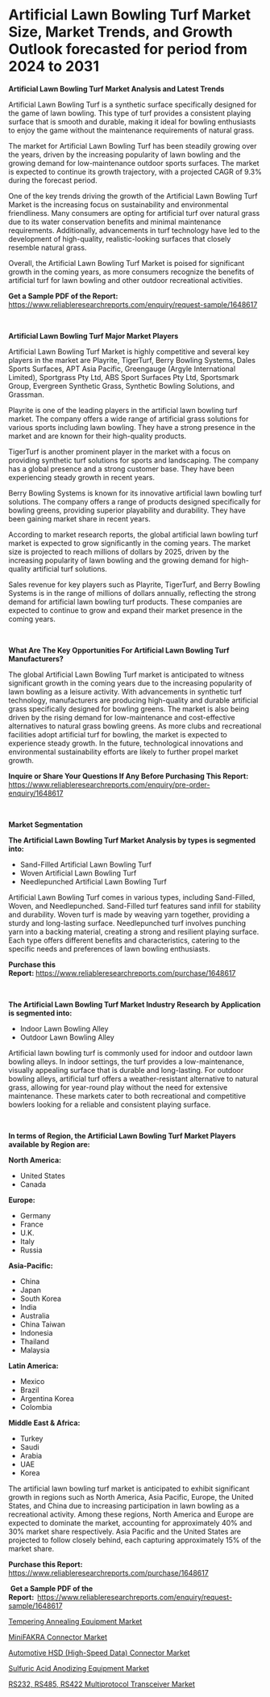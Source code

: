 <p><h1>Artificial Lawn Bowling Turf Market Size, Market Trends, and Growth Outlook forecasted for period from 2024 to 2031</h1></p><p><strong>Artificial Lawn Bowling Turf Market Analysis and Latest Trends</strong></p>
<p><p>Artificial Lawn Bowling Turf is a synthetic surface specifically designed for the game of lawn bowling. This type of turf provides a consistent playing surface that is smooth and durable, making it ideal for bowling enthusiasts to enjoy the game without the maintenance requirements of natural grass.</p><p>The market for Artificial Lawn Bowling Turf has been steadily growing over the years, driven by the increasing popularity of lawn bowling and the growing demand for low-maintenance outdoor sports surfaces. The market is expected to continue its growth trajectory, with a projected CAGR of 9.3% during the forecast period.</p><p>One of the key trends driving the growth of the Artificial Lawn Bowling Turf Market is the increasing focus on sustainability and environmental friendliness. Many consumers are opting for artificial turf over natural grass due to its water conservation benefits and minimal maintenance requirements. Additionally, advancements in turf technology have led to the development of high-quality, realistic-looking surfaces that closely resemble natural grass.</p><p>Overall, the Artificial Lawn Bowling Turf Market is poised for significant growth in the coming years, as more consumers recognize the benefits of artificial turf for lawn bowling and other outdoor recreational activities.</p></p>
<p><strong>Get a Sample PDF of the Report:&nbsp;</strong> <a href="https://www.reliableresearchreports.com/enquiry/request-sample/1648617">https://www.reliableresearchreports.com/enquiry/request-sample/1648617</a></p>
<p>&nbsp;</p>
<p><strong>Artificial Lawn Bowling Turf Major Market Players</strong></p>
<p><p>Artificial Lawn Bowling Turf Market is highly competitive and several key players in the market are Playrite, TigerTurf, Berry Bowling Systems, Dales Sports Surfaces, APT Asia Pacific, Greengauge (Argyle International Limited), Sportgrass Pty Ltd, ABS Sport Surfaces Pty Ltd, Sportsmark Group, Evergreen Synthetic Grass, Synthetic Bowling Solutions, and Grassman.</p><p>Playrite is one of the leading players in the artificial lawn bowling turf market. The company offers a wide range of artificial grass solutions for various sports including lawn bowling. They have a strong presence in the market and are known for their high-quality products.</p><p>TigerTurf is another prominent player in the market with a focus on providing synthetic turf solutions for sports and landscaping. The company has a global presence and a strong customer base. They have been experiencing steady growth in recent years.</p><p>Berry Bowling Systems is known for its innovative artificial lawn bowling turf solutions. The company offers a range of products designed specifically for bowling greens, providing superior playability and durability. They have been gaining market share in recent years.</p><p>According to market research reports, the global artificial lawn bowling turf market is expected to grow significantly in the coming years. The market size is projected to reach millions of dollars by 2025, driven by the increasing popularity of lawn bowling and the growing demand for high-quality artificial turf solutions.</p><p>Sales revenue for key players such as Playrite, TigerTurf, and Berry Bowling Systems is in the range of millions of dollars annually, reflecting the strong demand for artificial lawn bowling turf products. These companies are expected to continue to grow and expand their market presence in the coming years.</p></p>
<p>&nbsp;</p>
<p><strong>What Are The Key Opportunities For Artificial Lawn Bowling Turf Manufacturers?</strong></p>
<p><p>The global Artificial Lawn Bowling Turf market is anticipated to witness significant growth in the coming years due to the increasing popularity of lawn bowling as a leisure activity. With advancements in synthetic turf technology, manufacturers are producing high-quality and durable artificial grass specifically designed for bowling greens. The market is also being driven by the rising demand for low-maintenance and cost-effective alternatives to natural grass bowling greens. As more clubs and recreational facilities adopt artificial turf for bowling, the market is expected to experience steady growth. In the future, technological innovations and environmental sustainability efforts are likely to further propel market growth.</p></p>
<p><strong>Inquire or Share Your Questions If Any Before Purchasing This Report:</strong> <a href="https://www.reliableresearchreports.com/enquiry/pre-order-enquiry/1648617">https://www.reliableresearchreports.com/enquiry/pre-order-enquiry/1648617</a></p>
<p>&nbsp;</p>
<p><strong>Market Segmentation</strong></p>
<p><strong>The Artificial Lawn Bowling Turf Market Analysis by types is segmented into:</strong></p>
<p><ul><li>Sand-Filled Artificial Lawn Bowling Turf</li><li>Woven Artificial Lawn Bowling Turf</li><li>Needlepunched Artificial Lawn Bowling Turf</li></ul></p>
<p><p>Artificial Lawn Bowling Turf comes in various types, including Sand-Filled, Woven, and Needlepunched. Sand-Filled turf features sand infill for stability and durability. Woven turf is made by weaving yarn together, providing a sturdy and long-lasting surface. Needlepunched turf involves punching yarn into a backing material, creating a strong and resilient playing surface. Each type offers different benefits and characteristics, catering to the specific needs and preferences of lawn bowling enthusiasts.</p></p>
<p><strong>Purchase this Report:&nbsp;</strong><a href="https://www.reliableresearchreports.com/purchase/1648617">https://www.reliableresearchreports.com/purchase/1648617</a></p>
<p>&nbsp;</p>
<p><strong>The Artificial Lawn Bowling Turf Market Industry Research by Application is segmented into:</strong></p>
<p><ul><li>Indoor Lawn Bowling Alley</li><li>Outdoor Lawn Bowling Alley</li></ul></p>
<p><p>Artificial lawn bowling turf is commonly used for indoor and outdoor lawn bowling alleys. In indoor settings, the turf provides a low-maintenance, visually appealing surface that is durable and long-lasting. For outdoor bowling alleys, artificial turf offers a weather-resistant alternative to natural grass, allowing for year-round play without the need for extensive maintenance. These markets cater to both recreational and competitive bowlers looking for a reliable and consistent playing surface.</p></p>
<p>&nbsp;</p>
<p><strong>In terms of Region, the Artificial Lawn Bowling Turf Market Players available by Region are:</strong></p>
<p>
    <p> <strong> North America: </strong>
        <ul>
            <li>United States</li>
            <li>Canada</li>
        </ul>
        </p> 
    <p> <strong> Europe: </strong>
        <ul>
            <li>Germany</li>
            <li>France</li>
            <li>U.K.</li>
            <li>Italy</li>
            <li>Russia</li>
        </ul>
        </p> 
    <p> <strong> Asia-Pacific: </strong>
        <ul>
            <li>China</li>
            <li>Japan</li>
            <li>South Korea</li>
            <li>India</li>
            <li>Australia</li>
            <li>China Taiwan</li>
            <li>Indonesia</li>
            <li>Thailand</li>
            <li>Malaysia</li>
        </ul>
        </p> 
    <p> <strong> Latin America: </strong>
        <ul>
            <li>Mexico</li>
            <li>Brazil</li>
            <li>Argentina Korea</li>
            <li>Colombia</li>
        </ul>
        </p> 
    <p> <strong> Middle East & Africa: </strong>
        <ul>
            <li>Turkey</li>
            <li>Saudi</li>
            <li>Arabia</li>
            <li>UAE</li>
            <li>Korea</li>
        </ul>
    </p>
    </p>
<p><p>The artificial lawn bowling turf market is anticipated to exhibit significant growth in regions such as North America, Asia Pacific, Europe, the United States, and China due to increasing participation in lawn bowling as a recreational activity. Among these regions, North America and Europe are expected to dominate the market, accounting for approximately 40% and 30% market share respectively. Asia Pacific and the United States are projected to follow closely behind, each capturing approximately 15% of the market share.</p></p>
<p><strong>Purchase this Report: </strong><a href="https://www.reliableresearchreports.com/purchase/1648617">https://www.reliableresearchreports.com/purchase/1648617</a></p>
<p>&nbsp;<strong>Get a Sample PDF of the Report:&nbsp;&nbsp;</strong><a href="https://www.reliableresearchreports.com/enquiry/request-sample/1648617">https://www.reliableresearchreports.com/enquiry/request-sample/1648617</a></p>
<p><strong></strong></p>
<p><p><a href="https://github.com/pizolina/Market-Research-Report-List-3/blob/main/tempering-annealing-equipment-market.md">Tempering Annealing Equipment Market</a></p><p><a href="https://github.com/changoleonlaverguenzanoexiste/Market-Research-Report-List-2/blob/main/minifakra-connector-market.md">MiniFAKRA Connector Market</a></p><p><a href="https://github.com/dimitrishawkinswaynenp91rgz/Market-Research-Report-List-1/blob/main/automotive-hsd-high-speed-data-connector-market.md">Automotive HSD (High-Speed Data) Connector Market</a></p><p><a href="https://github.com/danielneavesallisons03mba/Market-Research-Report-List-1/blob/main/sulfuric-acid-anodizing-equipment-market.md">Sulfuric Acid Anodizing Equipment Market</a></p><p><a href="https://github.com/tamvrosiya/Market-Research-Report-List-3/blob/main/rs232-rs485-rs422-multiprotocol-transceiver-market.md">RS232, RS485, RS422 Multiprotocol Transceiver Market</a></p></p>